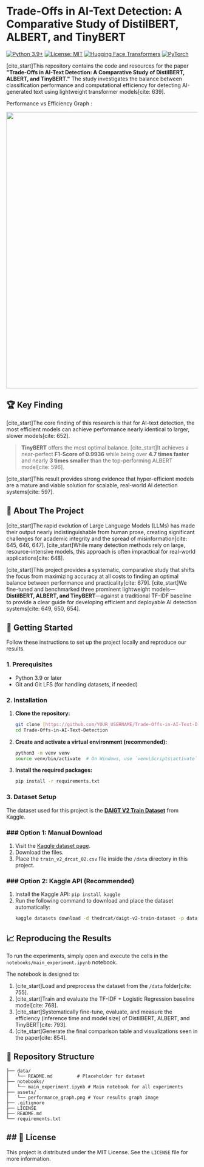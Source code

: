 # Trade-Offs in AI-Text Detection: A Comparative Study of DistilBERT, ALBERT, and TinyBERT

[![Python 3.9+](https://img.shields.io/badge/Python-3.9+-blue.svg)](https://www.python.org/downloads/)
[![License: MIT](https://img.shields.io/badge/License-MIT-yellow.svg)](https://opensource.org/licenses/MIT)
[![Hugging Face Transformers](https://img.shields.io/badge/%F0%9F%A4%97%20Hugging%20Face-Transformers-orange)](https://huggingface.co/transformers)
[![PyTorch](https://img.shields.io/badge/PyTorch-%23EE4C2C.svg?&logo=PyTorch&logoColor=white)](https://pytorch.org/)

[cite_start]This repository contains the code and resources for the paper **"Trade-Offs in AI-Text Detection: A Comparative Study of DistilBERT, ALBERT, and TinyBERT."** The study investigates the balance between classification performance and computational efficiency for detecting AI-generated text using lightweight transformer models[cite: 639].

Performance vs Efficiency Graph :

<p align="center">
<img width="1278" height="726" alt="Screenshot 2025-09-27 at 4 23 56 PM" src="https://github.com/user-attachments/assets/e105c72d-2f8f-4a6e-891c-b38eedf46772" />
</p>  

## 🏆 Key Finding

[cite_start]The core finding of this research is that for AI-text detection, the most efficient models can achieve performance nearly identical to larger, slower models[cite: 652].

> **TinyBERT** offers the most optimal balance. [cite_start]It achieves a near-perfect **F1-Score of 0.9936** while being over **4.7 times faster** and nearly **3 times smaller** than the top-performing ALBERT model[cite: 596].

[cite_start]This result provides strong evidence that hyper-efficient models are a mature and viable solution for scalable, real-world AI detection systems[cite: 597].



## 📖 About The Project

[cite_start]The rapid evolution of Large Language Models (LLMs) has made their output nearly indistinguishable from human prose, creating significant challenges for academic integrity and the spread of misinformation[cite: 645, 646, 647]. [cite_start]While many detection methods rely on large, resource-intensive models, this approach is often impractical for real-world applications[cite: 648].

[cite_start]This project provides a systematic, comparative study that shifts the focus from maximizing accuracy at all costs to finding an optimal balance between performance and practicality[cite: 679]. [cite_start]We fine-tuned and benchmarked three prominent lightweight models—**DistilBERT, ALBERT, and TinyBERT**—against a traditional TF-IDF baseline to provide a clear guide for developing efficient and deployable AI detection systems[cite: 649, 650, 654].


## 🚀 Getting Started

Follow these instructions to set up the project locally and reproduce our results.

### 1. Prerequisites

* Python 3.9 or later
* Git and Git LFS (for handling datasets, if needed)

### 2. Installation

1.  **Clone the repository:**
    ```sh
    git clone [https://github.com/YOUR_USERNAME/Trade-Offs-in-AI-Text-Detection.git](https://github.com/YOUR_USERNAME/Trade-Offs-in-AI-Text-Detection.git)
    cd Trade-Offs-in-AI-Text-Detection
    ```
2.  **Create and activate a virtual environment (recommended):**
    ```sh
    python3 -m venv venv
    source venv/bin/activate  # On Windows, use `venv\Scripts\activate`
    ```
3.  **Install the required packages:**
    ```sh
    pip install -r requirements.txt
    ```

### 3. Dataset Setup

The dataset used for this project is the **[DAIGT V2 Train Dataset](https://www.kaggle.com/datasets/thedrcat/daigt-v2-train-dataset)** from Kaggle.

### ### Option 1: Manual Download
1.  Visit the [Kaggle dataset page](https://www.kaggle.com/datasets/thedrcat/daigt-v2-train-dataset).
2.  Download the files.
3.  Place the `train_v2_drcat_02.csv` file inside the `/data` directory in this project.

### ### Option 2: Kaggle API (Recommended)
1.  Install the Kaggle API: `pip install kaggle`
2.  Run the following command to download and place the dataset automatically:
    ```sh
    kaggle datasets download -d thedrcat/daigt-v2-train-dataset -p data/ --unzip
    ```

## 📈 Reproducing the Results

To run the experiments, simply open and execute the cells in the `notebooks/main_experiment.ipynb` notebook.

The notebook is designed to:
1.  [cite_start]Load and preprocess the dataset from the `/data` folder[cite: 755].
2.  [cite_start]Train and evaluate the TF-IDF + Logistic Regression baseline model[cite: 768].
3.  [cite_start]Systematically fine-tune, evaluate, and measure the efficiency (inference time and model size) of DistilBERT, ALBERT, and TinyBERT[cite: 793].
4.  [cite_start]Generate the final comparison table and visualizations seen in the paper[cite: 854].



## 📂 Repository Structure

```
├── data/
│   └── README.md         # Placeholder for dataset
├── notebooks/
│   └── main_experiment.ipynb # Main notebook for all experiments
├── assets/
│   └── performance_graph.png # Your results graph image
├── .gitignore
├── LICENSE
├── README.md
└── requirements.txt
```


## ## 📜 License

This project is distributed under the MIT License. See the `LICENSE` file for more information.
